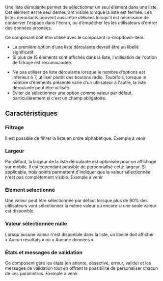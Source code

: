 Une liste déroulante permet de sélectionner un seul élément dans une liste. Cet élément est le seul demeurant visible lorsque la liste est fermée. Les listes déroulants peuvent aussi être utilisées lorsqu’il est nécessaire de conserver l'espace dans l'écran, ou d’empêcher les les utilisateurs d'entrer des données erronées.

Ce composant doit être utilisé avec le composant <modul-go name="m-dropdown-item">m-dropdown-item</modul-go>.

<modul-do>
    <ul>
        <li>La première option d’une liste déroulante devrait être un libellé significatif.</li>
        <li>Si plus de 15 éléments sont affichés dans la liste, l'utilisation de l'option de filtrage est recommandée.</li>
    </ul>
</modul-do>

<modul-dont>
    <ul>
        <li>Ne pas utiliser de liste déroulante lorsque le nombre d’options est inférieur à 7, utiliser plutôt des <modul-go name="m-radio-group">boutons radio</modul-go>. Toutefois, lorsque le nombre d'éléments présenté varie d'un utilisateur à l'autre, la liste déroulante peut être utilisée.</li>
        <li>Éviter de sélectionner une option comme valeur par défaut, particulièrement si c'est un champ obligatoire.</li>
    </ul>
</modul-dont>

## Caractéristiques
### Filtrage
Il est possible de filtrer la liste en ordre alphabétique.
<m-message class="m-u--margin-top" skin="light" state="information">Exemple à venir</m-message>

### Largeur
Par défaut, la largeur de la liste déroulante est optimisée pour un affichage sur mobile. Il est cependant possible de personnalisé cette largeur. Si applicable, trois points permettent d'indiquer que la valeur sélectionnée n'est pas complètement visible.
<m-message class="m-u--margin-top" skin="light" state="information">Exemple à venir</m-message>

### Élément sélectionné
Une valeur peut être sélectionnée par défaut lorsque plus de 90% des utilisateurs vont sélectionner la même valeur ou encore si une seule valeur est disponible.

### Valeur sélectionnée nulle
Lorsqu'aucune valeur n'est disponible dans la liste, un libellé doit afficher «&nbsp;Aucun résultats&nbsp;» ou «&nbsp;Aucune données&nbsp;».

### États et messages de validation
Ce composent gère les états (en attente, désactivé, erreur, valide) et les messages de validation tout en offrant la possibilité de personaliser chacun de ces paramètres.
<m-message class="m-u--margin-top" skin="light" state="information">Exemple à venir</m-message>